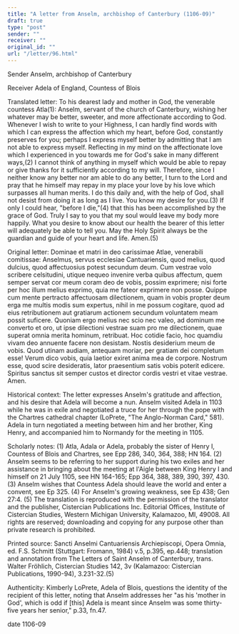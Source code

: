 ```yaml
---
title: "A letter from Anselm, archbishop of Canterbury (1106-09)"
draft: true
type: "post"
sender: ""
receiver: ""
original_id: ""
url: "/letter/96.html"
---
```


Sender
Anselm, archbishop of Canterbury

Receiver
Adela of England, Countess of Blois

Translated letter: 
To his dearest lady and mother in God, the venerable countess Atla(1): Anselm, servant of the church of Canterbury, wishing her whatever may be better, sweeter, and more affectionate according to God.
Whenever I wish to write to your Highness, I can hardly find words with which I can express the affection which my heart, before God, constantly preserves for you; perhaps I express myself better by admitting that I am not able to express myself. Reflecting in my mind on the affectionate love which I experienced in you towards me for God's sake in many different ways,(2) I cannot think of anything in myself which would be able to repay or give thanks for it sufficiently according to my will. Therefore, since I neither know any better nor am able to do any better, I turn to the Lord and pray that he himself may repay in my place your love by his love which surpasses alI human merits. I do this daily and, with the help of God, shall not desist from doing it as long as I live.
You know my desire for you.(3) If only I could hear, "before I die,"(4) that this has been accomplished by the grace of God. Truly I say to you that my soul would leave my body more happily. What you desire to know about our health the bearer of this letter will adequately be able to tell you.
May the Holy Spirit always be the guardian and guide of your heart and life. Amen.(5)

Original letter: 
Dominae et matri in deo carissimae Atlae, venerabili comitissae: Anselmus, servus ecclesiae Cantuariensis, quod melius, quod dulcius, quod affectuosius potest secundum deum.
Cum vestrae volo scribere celsitudini, utique nequeo invenire verba quibus affectum, quem semper servat cor meum coram deo de vobis, possim exprimere; nisi forte per hoc illum melius exprimo, quia me fateor exprimere non posse. Quippe cum mente pertracto affectuosam dilectionem, quam in vobis propter deum erga me multis modis sum expertus, nihil in me possum cogitare, quod ad eius retributionem aut gratiarum actionem secundum voluntatem meam possit suficere. Quoniam ergo melius nec scio nec valeo, ad dominum me converto et oro, ut ipse dilectioni vestrae suam pro me dilectionem, quae superat omnia merita hominum, retribuat. Hoc cotidie facio, hoc quamdiu vivam deo annuente facere non desistam.
Nostis desiderium meum de vobis. Quod utinam audiam, antequam moriar, per gratiam dei completum esse! Verum dico vobis, quia laetior exiret anima mea de corpore. Nostrum esse, quod scire desideratis, lator praesentium satis vobis poterit edicere.
Spiritus sanctus sit semper custos et director cordis vestri et vitae vestrae. Amen.

Historical context: 
The letter expresses Anselm's gratitude and affection, and his desire that Adela will become a nun. Anselm visited Adela in 1103 while he was in exile and negotiated a truce for her through the pope with the Chartres cathedral chapter (LoPrete, "The Anglo-Norman Card," 581). Adela in turn negotiated a meeting between him and her brother, King Henry, and accompanied him to Normandy for the meeting in 1105.

Scholarly notes: 
(1) Atla, Adala or Adela, probably the sister of Henry I, Countess of Blois and Chartres, see Epp 286, 340, 364, 388; HN 164.
(2) Anselm seems to be referring to her support during his two exiles and her assistance in bringing about the meeting at l'Aigle between King Henry I and himself on 21 July 1105, see HN 164-165; Epp 364, 388, 389, 390, 397, 430.
(3) Anselm wishes that Countess Adela should leave the world and enter a convent, see Ep 325.
(4) For Anselm's growing weakness, see Ep 438; Gen 27:4.
(5) The translation is reproduced with the permission of the translator and the publisher, Cistercian Publications Inc. Editorial Offices, Institute of Cistercian Studies, Western Michigan University, Kalamazoo, MI, 49008. All rights are reserved; downloading and copying for any purpose other than private research is prohibited.

Printed source: 
Sancti Anselmi Cantuariensis Archiepiscopi, Opera Omnia, ed. F.S. Schmitt (Stuttgart: Fromann, 1984) v.5, p.395, ep.448; translation and annotation from The Letters of Saint Anselm of Canterbury, trans. Walter Fröhlich, Cistercian Studies 142, 3v (Kalamazoo: Cistercian Publications, 1990-94), 3.231-32.(5)

Authenticity: 
Kimberly LoPrete, Adela of Blois, questions the identity of the recipient of this letter, noting that Anselm addresses her "as his 'mother in God',  which is odd if [this] Adela is meant since Anselm was some thirty-five years her senior," p.33, fn.47.

date
1106-09